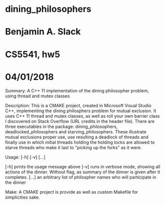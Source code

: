 # dining_philosophers
# Benjamin A. Slack
# CS5541, hw5
# 04/01/2018

Summary:
A C++ 11 implementation of the dining philosopher problem, using thread and mutex classes

Description:
This is a CMAKE project, created in Microsoft Visual Studio C++, implementing the 
dining philosphers problem for mutual exclusion. It uses C++ 11 thread and mutex
classes, as well as roll your own barrier class I discovered on Stack Overflow
(URL credits in the header file). There are three executables in the package: 
dining_philosophers, deadlocked_philosophers and starving_philosophers. These
illustrate mutual exclusions proper use, use resulting a deadlock of threads and
finally use in which initial threads holding the holding locks are allowed to
starve threads who make it last to "picking up the forks" as it were.

Usage:
<executable name> [-h] [-v] [...]

[-h] prints the usage message above
[-v] runs in verbose mode, showing all actions of the dinner. Without flag,
  as summary of the dinner is given after it completes.
[...] an arbitrary list of philospher names who will participate in the dinner

Make:
A CMAKE project is provide as well as custom Makefile for simplicities sake.
